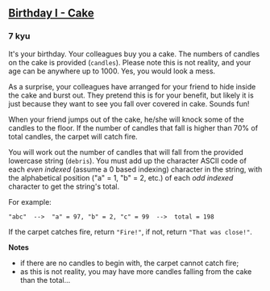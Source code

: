 <h2><a href=https://www.codewars.com/kata/5805ed25c2799821cb000005/train/javascript target="_blank">Birthday I - Cake</a></h2><h3>7 kyu</h3><p>It's your birthday. Your colleagues buy you a cake. The numbers of candles on the cake is provided (<code>candles</code>). Please note this is not reality, and your age can be anywhere up to 1000. Yes, you would look a mess.</p><p>As a surprise, your colleagues have arranged for your friend to hide inside the cake and burst out. They pretend this is for your benefit, but likely it is just because they want to see you fall over covered in cake. Sounds fun!</p><p>When your friend jumps out of the cake, he/she will knock some of the candles to the floor. If the number of candles that fall is higher than 70% of total candles, the carpet will catch fire.</p><p>You will work out the number of candles that will fall from the provided lowercase string (<code>debris</code>). You must add up the character ASCII code of each <em>even indexed</em> (assume a 0 based indexing) character in the string, with the alphabetical position ("a" = 1, "b" = 2, etc.) of each <em>odd indexed</em> character to get the string's total.</p><p>For example:</p><pre><code>"abc"  --&gt;  "a" = 97, "b" = 2, "c" = 99  --&gt;  total = 198</code></pre><p>If the carpet catches fire, return <code>"Fire!"</code>, if not, return <code>"That was close!"</code>.</p><p><strong>Notes</strong></p><ul><li>if there are no candles to begin with, the carpet cannot catch fire;</li><li>as this is not reality, you may have more candles falling from the cake than the total...</li></ul>